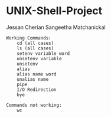 # UNIX-Shell-Project

Jessan Cherian
Sangeetha Matchanickal
    
    Working Commands:
        cd (all cases)
        ls (all cases)
        setenv variable word
        unsetenv variable
        unsetenv
        alias
        alias name word
        unalias name
        pipe
        I/O Redirection
        bye
    
    Commands not working:
        wc
     
